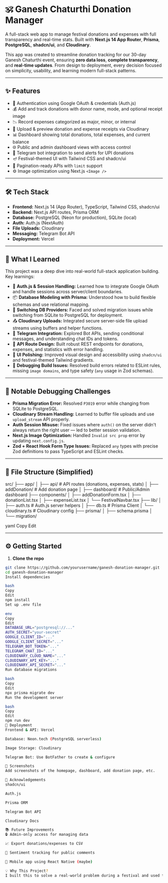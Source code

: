 # 🕉️ Ganesh Chaturthi Donation Manager

A full-stack web app to manage festival donations and expenses with full transparency and real-time stats. Built with **Next.js 14 App Router**, **Prisma**, **PostgreSQL**, **shadcn/ui**, and **Cloudinary**.

This app was created to streamline donation tracking for our 30-day Ganesh Chaturthi event, ensuring **zero data loss**, **complete transparency**, and **real-time updates**. From design to deployment, every decision focused on simplicity, usability, and learning modern full-stack patterns.

---

## ✨ Features

- 🔐 Authentication using Google OAuth & credentials (Auth.js)
- 💰 Add and track donations with donor name, mode, and optional receipt image
- 📉 Record expenses categorized as major, minor, or internal
- 🧾 Upload & preview donation and expense receipts via Cloudinary
- 📊 Dashboard showing total donations, total expenses, and current balance
- 🌐 Public and admin dashboard views with access control
- 📢 Telegram bot integration to send alerts for UPI donations
- 🪔 Festival-themed UI with Tailwind CSS and shadcn/ui
- 🔎 Pagination-ready APIs with `limit` support
- ⚙️ Image optimization using Next.js `<Image />`

---

## 🛠️ Tech Stack

- **Frontend:** Next.js 14 (App Router), TypeScript, Tailwind CSS, shadcn/ui
- **Backend:** Next.js API routes, Prisma ORM
- **Database:** PostgreSQL (Neon for production), SQLite (local)
- **Auth:** Auth.js (NextAuth)
- **File Uploads:** Cloudinary
- **Messaging:** Telegram Bot API
- **Deployment:** Vercel

---

## 🧠 What I Learned

This project was a deep dive into real-world full-stack application building. Key learnings:

- 🔑 **Auth.js & Session Handling:** Learned how to integrate Google OAuth and handle sessions across server/client boundaries.
- 📦 **Database Modeling with Prisma:** Understood how to build flexible schemas and use relational mapping.
- 🔁 **Switching DB Providers:** Faced and solved migration issues while switching from SQLite to PostgreSQL for deployment.
- 📤 **Cloudinary Uploads:** Integrated secure server-side file upload streams using buffers and helper functions.
- 💬 **Telegram Integration:** Explored Bot APIs, sending conditional messages, and understanding chat IDs and tokens.
- 🧩 **API Route Design:** Built robust REST endpoints for donations, expenses, and statistics with error handling.
- 🎨 **UI Polishing:** Improved visual design and accessibility using `shadcn/ui` and festival-themed Tailwind gradients.
- 🐛 **Debugging Build Issues:** Resolved build errors related to ESLint rules, missing `image domains`, and type safety (`any` usage in Zod schemas).

---

## 🐞 Notable Debugging Challenges

- **Prisma Migration Error:** Resolved `P3019` error while changing from SQLite to PostgreSQL.
- **Cloudinary Stream Handling:** Learned to buffer file uploads and use `upload_stream` API properly.
- **Auth Session Misuse:** Fixed issues where `auth()` on the server didn't always return the right user — led to better session validation.
- **Next.js Image Optimization:** Handled `Invalid src prop` error by updating `next.config.js`.
- **Zod + React Hook Form Type Issues:** Replaced `any` types with precise Zod definitions to pass TypeScript and ESLint checks.

---

## 📁 File Structure (Simplified)

src/
├── app/
│ ├── api/ # API routes (donations, expenses, stats)
│ ├── addDonation/ # Add donation page
│ ├── dashboard/ # Public/Admin dashboard
├── components/
│ ├── addDonationForm.tsx
│ ├── donationList.tsx
│ ├── expenseList.tsx
│ └── FestivalNavbar.tsx
├── lib/
│ ├── auth.ts # Auth.js server helpers
│ ├── db.ts # Prisma Client
│ └── cloudinary.ts # Cloudinary config
├── prisma/
│ ├── schema.prisma
│ └── migration/

yaml
Copy
Edit

---

## ⚙️ Getting Started

1. **Clone the repo**

```bash
git clone https://github.com/yourusername/ganesh-donation-manager.git
cd ganesh-donation-manager
Install dependencies

bash
Copy
Edit
npm install
Set up .env file

env
Copy
Edit
DATABASE_URL="postgresql://..."
AUTH_SECRET="your-secret"
GOOGLE_CLIENT_ID="..."
GOOGLE_CLIENT_SECRET="..."
TELEGRAM_BOT_TOKEN="..."
TELEGRAM_CHAT_ID="..."
CLOUDINARY_CLOUD_NAME="..."
CLOUDINARY_API_KEY="..."
CLOUDINARY_API_SECRET="..."
Run database migrations

bash
Copy
Edit
npx prisma migrate dev
Run the development server

bash
Copy
Edit
npm run dev
🚀 Deployment
Frontend & API: Vercel

Database: Neon.tech (PostgreSQL serverless)

Image Storage: Cloudinary

Telegram Bot: Use BotFather to create & configure

📸 Screenshots
Add screenshots of the homepage, dashboard, add donation page, etc.

🙏 Acknowledgements
shadcn/ui

Auth.js

Prisma ORM

Telegram Bot API

Cloudinary Docs

📚 Future Improvements
🔒 Admin-only access for managing data

📈 Export donations/expenses to CSV

🧠 Sentiment tracking for public comments

📱 Mobile app using React Native (maybe)

💡 Why This Project?
I built this to solve a real-world problem during a festival and used the opportunity to learn modern full-stack tools, build a usable product, and improve my ability to debug, deploy, and polish real features end-to-end.
